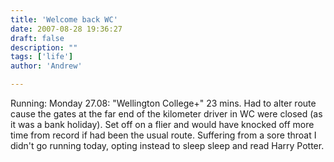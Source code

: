 ```yaml
---
title: 'Welcome back WC'
date: 2007-08-28 19:36:27
draft: false
description: ""
tags: ['life']
author: 'Andrew'

---
```


Running: Monday 27.08: "Wellington College+" 23 mins. Had to alter route cause the gates at the far end of the kilometer driver in WC were closed (as it was a bank holiday). Set off on a flier and would have knocked off more time from record if had been the usual route. Suffering from a sore throat I didn't go running today, opting instead to sleep sleep and read Harry Potter.
